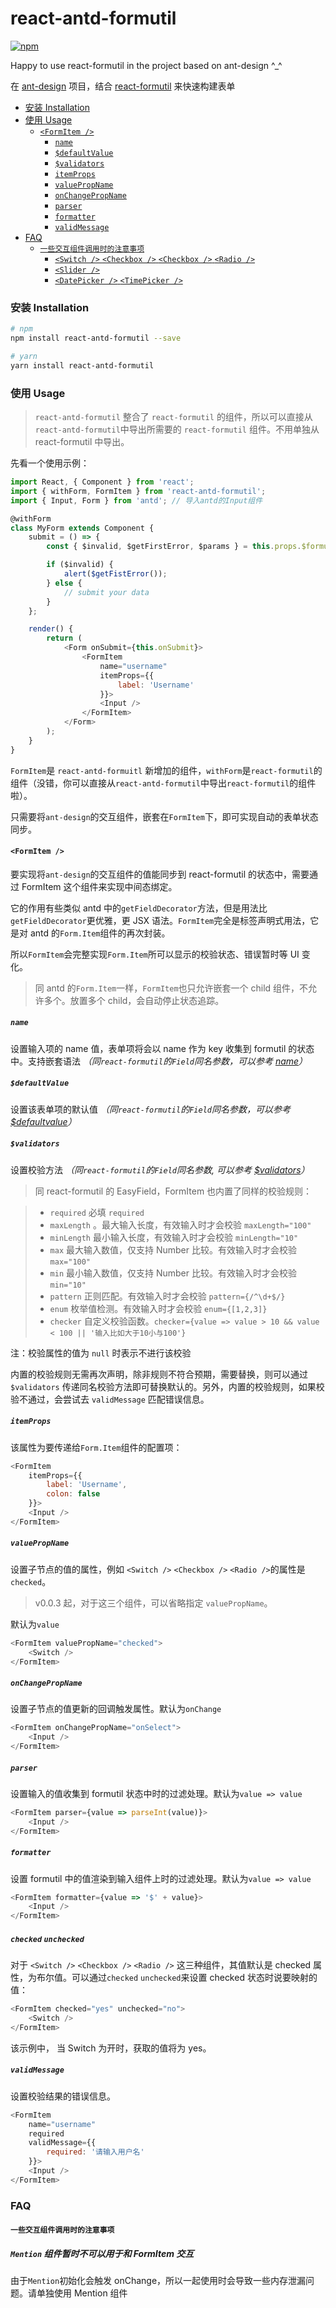 # react-antd-formutil

[![npm](https://img.shields.io/npm/v/react-antd-formutil.svg?style=flat)](https://npm.im/react-antd-formutil)

Happy to use react-formutil in the project based on ant-design ^\_^

在 [ant-design](https://github.com/ant-design/ant-design) 项目，结合 [react-formutil](https://github.com/qiqiboy/react-formutil) 来快速构建表单

<!-- vim-markdown-toc GFM -->

*   [安装 Installation](#安装-installation)
*   [使用 Usage](#使用-usage)
    *   [`<FormItem />`](#formitem-)
        *   [`name`](#name)
        *   [`$defaultValue`](#defaultvalue)
        *   [`$validators`](#validators)
        *   [`itemProps`](#itemprops)
        *   [`valuePropName`](#valuepropname)
        *   [`onChangePropName`](#onchangepropname)
        *   [`parser`](#parser)
        *   [`formatter`](#formatter)
        *   [`validMessage`](#validmessage)
*   [FAQ](#faq)
    *   [`一些交互组件调用时的注意事项`](#一些交互组件调用时的注意事项)
        *   [`<Switch />` `<Checkbox />` `<Checkbox />` `<Radio />`](#switch--checkbox--checkbox--radio-)
        *   [`<Slider />`](#slider-)
        *   [`<DatePicker />` `<TimePicker />`](#datepicker--timepicker-)

<!-- vim-markdown-toc -->

### 安装 Installation

```bash
# npm
npm install react-antd-formutil --save

# yarn
yarn install react-antd-formutil
```

### 使用 Usage

> `react-antd-formutil` 整合了 `react-formutil` 的组件，所以可以直接从`react-antd-formutil`中导出所需要的 `react-formutil` 组件。不用单独从 react-formutil 中导出。

先看一个使用示例：

```javascript
import React, { Component } from 'react';
import { withForm, FormItem } from 'react-antd-formutil';
import { Input, Form } from 'antd'; // 导入antd的Input组件

@withForm
class MyForm extends Component {
    submit = () => {
        const { $invalid, $getFirstError, $params } = this.props.$formutil;

        if ($invalid) {
            alert($getFistError());
        } else {
            // submit your data
        }
    };

    render() {
        return (
            <Form onSubmit={this.onSubmit}>
                <FormItem
                    name="username"
                    itemProps={{
                        label: 'Username'
                    }}>
                    <Input />
                </FormItem>
            </Form>
        );
    }
}
```

`FormItem`是 `react-antd-formuitl` 新增加的组件，`withForm`是`react-formutil`的组件（没错，你可以直接从`react-antd-formutil`中导出`react-formutil`的组件啦）。

只需要将`ant-design`的交互组件，嵌套在`FormItem`下，即可实现自动的表单状态同步。

#### `<FormItem />`

要实现将`ant-design`的交互组件的值能同步到 react-formutil 的状态中，需要通过 FormItem 这个组件来实现中间态绑定。

它的作用有些类似 antd 中的`getFieldDecorator`方法，但是用法比`getFieldDecorator`更优雅，更 JSX 语法。`FormItem`完全是标签声明式用法，它是对 antd 的`Form.Item`组件的再次封装。

所以`FormItem`会完整实现`Form.Item`所可以显示的校验状态、错误暂时等 UI 变化。

> 同 antd 的`Form.Item`一样，`FormItem`也只允许嵌套一个 child 组件，不允许多个。放置多个 child，会自动停止状态追踪。

##### `name`

设置输入项的 name 值，表单项将会以 name 作为 key 收集到 formutil 的状态中。支持嵌套语法 _（同`react-formutil`的`Field`同名参数，可以参考 [name](https://github.com/qiqiboy/react-formutil#name)）_

##### `$defaultValue`

设置该表单项的默认值 _（同`react-formutil`的`Field`同名参数，可以参考[$defaultvalue](https://github.com/qiqiboy/react-formutil#defaultvalue)）_

##### `$validators`

设置校验方法 _（同`react-formutil`的`Field`同名参数, 可以参考 [$validators](https://github.com/qiqiboy/react-formutil#validators)）_

> 同 react-formutil 的 EasyField，FormItem 也内置了同样的校验规则：

> *   `required` 必填 `required`
> *   `maxLength` 。最大输入长度，有效输入时才会校验 `maxLength="100"`
> *   `minLength` 最小输入长度，有效输入时才会校验 `minLength="10"`
> *   `max` 最大输入数值，仅支持 Number 比较。有效输入时才会校验 `max="100"`
> *   `min` 最小输入数值，仅支持 Number 比较。有效输入时才会校验 `min="10"`
> *   `pattern` 正则匹配。有效输入时才会校验 `pattern={/^\d+$/}`
> *   `enum` 枚举值检测。有效输入时才会校验 `enum={[1,2,3]}`
> *   `checker` 自定义校验函数。`checker={value => value > 10 && value < 100 || '输入比如大于10小与100'}`

注：校验属性的值为 `null` 时表示不进行该校验

内置的校验规则无需再次声明，除非规则不符合预期，需要替换，则可以通过`$validators` 传递同名校验方法即可替换默认的。另外，内置的校验规则，如果校验不通过，会尝试去 `validMessage` 匹配错误信息。

##### `itemProps`

该属性为要传递给`Form.Item`组件的配置项：

```javascript
<FormItem
    itemProps={{
        label: 'Username',
        colon: false
    }}>
    <Input />
</FormItem>
```

##### `valuePropName`

设置子节点的值的属性，例如 `<Switch />` `<Checkbox />` `<Radio />`的属性是 `checked`。

> v0.0.3 起，对于这三个组件，可以省略指定 `valuePropName`。

默认为`value`

```javascript
<FormItem valuePropName="checked">
    <Switch />
</FormItem>
```

##### `onChangePropName`

设置子节点的值更新的回调触发属性。默认为`onChange`

```javascript
<FormItem onChangePropName="onSelect">
    <Input />
</FormItem>
```

##### `parser`

设置输入的值收集到 formutil 状态中时的过滤处理。默认为`value => value`

```javascript
<FormItem parser={value => parseInt(value)}>
    <Input />
</FormItem>
```

##### `formatter`

设置 formutil 中的值渲染到输入组件上时的过滤处理。默认为`value => value`

```javascript
<FormItem formatter={value => '$' + value}>
    <Input />
</FormItem>
```

##### `checked` `unchecked`

对于 `<Switch />` `<Checkbox />` `<Radio />` 这三种组件，其值默认是 checked 属性，为布尔值。可以通过`checked` `unchecked`来设置 checked 状态时说要映射的值：

```javascript
<FormItem checked="yes" unchecked="no">
    <Switch />
</FormItem>
```

该示例中， 当 Switch 为开时，获取的值将为 yes。

##### `validMessage`

设置校验结果的错误信息。

```javascript
<FormItem
    name="username"
    required
    validMessage={{
        required: '请输入用户名'
    }}>
    <Input />
</FormItem>
```

### FAQ

#### `一些交互组件调用时的注意事项`

##### `Mention` 组件暂时不可以用于和 FormItem 交互

由于`Mention`初始化会触发 onChange，所以一起使用时会导致一些内存泄漏问题。请单独使用 Mention 组件
